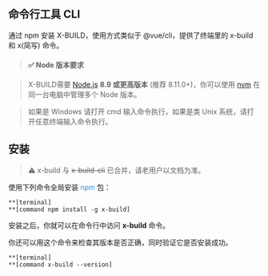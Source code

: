 ## 命令行工具 CLI

通过 npm 安装 X-BUILD，使用方式类似于 @vue/cli，提供了终端里的 x-build 和 x(简写) 命令。

> #### ✅ Node 版本要求

> X-BUILD需要 [Node.js](http://nodejs.cn/) **8.9 或更高版本** (推荐 8.11.0+)，你可以使用 [nvm](https://github.com/creationix/nvm) 在同一台电脑中管理多个 Node 版本。

> 如果是 Windows 请打开 cmd 输入命令执行，如果是类 Unix 系统，请打开任意终端输入命令执行。

## 安装

> ⚠️ x-build 与 ~~x-build-cli~~ 已合并，请老用户以文档为准。

使用下列命令全局安装 <font color=DodgerBlue>npm</font> 包：

```
**[terminal]
**[command npm install -g x-build]
```

安装之后，你就可以在命令行中访问 **x-build** 命令。

你还可以用这个命令来检查其版本是否正确，同时验证它是否安装成功。

```
**[terminal]
**[command x-build --version]
```
